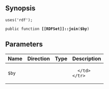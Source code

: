 ## Synopsis

<code>uses('rdf');</code>

<code>public function <b>[[RDFSet]]::join</b>(<b>$by</b>)</code>

## Parameters

<table>
  <thead>
    <tr>
      <th>Name</th>
      <th>Direction</th>
      <th>Type</th>
      <th>Description</th>
    </tr>
  </thead>
  <tbody>
    <tr>
      <td><code>$by</code>
      <td><i></i></td>
      <td></td>
      <td>

      </td>
    </tr>
  </tbody>
</table>

